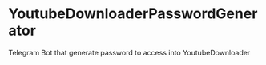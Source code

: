 # YoutubeDownloaderPasswordGenerator
Telegram Bot that generate password to access into YoutubeDownloader

